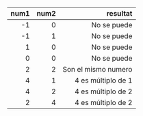 | num1|num2|resultat|
|-----:|-------------:|------:|
|-1|0|No se puede|
|-1|1|No se puede|
|1|0|No se puede|
|0|0|No se puede|
|2|2|Son el mismo numero|
|4|1|4 es múltiplo de 1|
|4|2|4 es múltiplo de 2|
|2|4|4 es múltiplo de 2|
